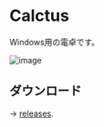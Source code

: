 # Calctus

Windows用の電卓です。

![image](https://user-images.githubusercontent.com/40152459/166926981-453717a8-5c8c-4115-b679-03020c3b2e66.png)

## ダウンロード

→ [releases](https://github.com/shapoco/calctus/releases).

